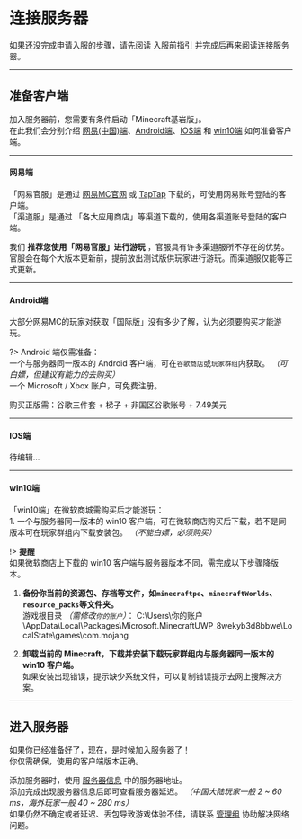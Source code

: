 <!-- guide/link -->

# 连接服务器

如果还没完成申请入服的步骤，请先阅读 [入服前指引](guide/apply) 并完成后再来阅读连接服务器。

---

## 准备客户端

加入服务器前，您需要有条件启动「Minecraft基岩版」。<br/>
在此我们会分别介绍 [网易(中国)端](guide/join?id=网易端)、[Android端](guide/join?id=android端)、[IOS端](guide/join?id=ios端) 和 [win10端](guide/join?id=win10端) 如何准备客户端。

---

#### 网易端

「网易官服」是通过 [网易MC官网](http://mc.163.com) 或 [TapTap](https://www.taptap.com/app/43639) 下载的，可使用网易账号登陆的客户端。<br/>
「渠道服」是通过 「各大应用商店」等渠道下载的，使用各渠道账号登陆的客户端。

我们 **推荐您使用「网易官服」进行游玩** ，官服具有许多渠道服所不存在的优势。 <br/>
官服会在每个大版本更新前，提前放出测试版供玩家进行游玩。而渠道服仅能等正式更新。

---

#### Android端

 大部分网易MC的玩家对获取「国际版」没有多少了解，认为必须要购买才能游玩。
 
 ?> Android 端仅需准备：<br/>
 一个与服务器同一版本的 Android 客户端，可在`谷歌商店`或`玩家群组`内获取。 *（可白嫖，但建议有能力的去购买）* <br/>
 一个 Microsoft / Xbox 账户，可免费注册。

购买正版需：谷歌三件套 + 梯子 + 非国区谷歌账号 + 7.49美元

---

#### IOS端

待编辑...

---

#### win10端

「win10端」在微软商城需购买后才能游玩：<br/>
    1. 一个与服务器同一版本的 win10 客户端，可在微软商店购买后下载，若不是同版本可在玩家群组内下载安装包。 *（不能白嫖，必须购买）*

!> **提醒** <br/>
如果微软商店上下载的 win10 客户端与服务器版本不同，需完成以下步骤降版本。

1. **备份你当前的资源包、存档等文件，如`minecraftpe`、`minecraftWorlds`、`resource_packs`等文件夹。** <br/>
 游戏根目录 *（需修改`你的账户`）*：
C:\Users\你的账户\AppData\Local\Packages\Microsoft.MinecraftUWP_8wekyb3d8bbwe\LocalState\games\com.mojang

1. **卸载当前的 Minecraft，下载并安装下载玩家群组内与服务器同一版本的 win10 客户端。** <br/>
如果安装出现错误，提示缺少系统文件，可以复制错误提示去网上搜解决方案。

---

## 进入服务器

如果你已经准备好了，现在，是时候加入服务器了！<br/>
你仅需确保，使用的客户端版本正确。

添加服务器时，使用 [服务器信息](notice/server) 中的服务器地址。<br/>
添加完成出现服务器信息后即可查看服务器延迟。 *（中国大陆玩家一般 2 ~ 60 ms，海外玩家一般 40 ~ 280 ms）* <br/>
如果仍然不确定或者延迟、丢包导致游戏体验不佳，请联系 [管理组]() 协助解决网络问题。 